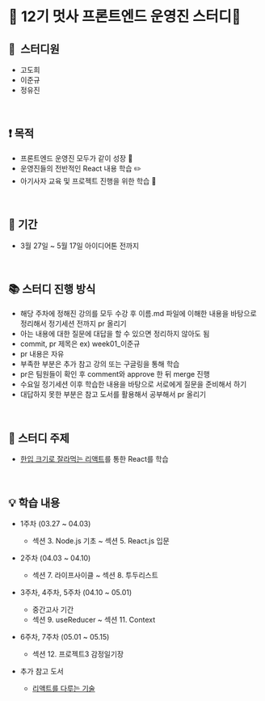 # 🦁 12기 멋사 프론트엔드 운영진 스터디🦁

## 👬  스터디원

- 고도희
- 이준규
- 정유진

<br>

## ❗️ 목적

- 프론트엔드 운영진 모두가 같이 성장 🌱
- 운영진들의 전반적인 React 내용 학습 ✏️
- 아기사자 교육 및 프로젝트 진행을 위한 학습 🦁

<br>

## 📆 기간

- 3월 27일 ~ 5월 17일 아이디어톤 전까지

<br>

## 📚 스터디 진행 방식

- 해당 주차에 정해진 강의를 모두 수강 후 이름.md 파일에 이해한 내용을 바탕으로 정리해서 정기세션 전까지 pr 올리기
- 아는 내용에 대한 질문에 대답을 할 수 있으면 정리하지 않아도 됨
- commit, pr 제목은 ex) week01_이준규
- pr 내용은 자유
- 부족한 부분은 추가 참고 강의 또는 구글링을 통해 학습
- pr은 팀원들이 확인 후 comment와 approve 한 뒤 merge 진행
- 수요일 정기세션 이후 학습한 내용을 바탕으로 서로에게 질문을 준비해서 하기
- 대답하지 못한 부분은 참고 도서를 활용해서 공부해서 pr 올리기

<br>

## 📌 스터디 주제

- [한입 크기로 잘라먹는 리액트](https://www.inflearn.com/course/%ED%95%9C%EC%9E%85-%EB%A6%AC%EC%95%A1%ED%8A%B8)를 통한 React를 학습

<br>

## 💡 학습 내용

- 1주차 (03.27 ~ 04.03)
    - 섹션 3. Node.js 기초 ~ 섹션 5. React.js 입문
- 2주차 (04.03 ~ 04.10)
    - 섹션 7. 라이프사이클 ~ 섹션 8. 투두리스트
- 3주차, 4주차, 5주차 (04.10 ~ 05.01)
    - 중간고사 기간
    - 섹션 9. useReducer ~ 섹션 11. Context
- 6주차, 7주차 (05.01 ~ 05.15)
    - 섹션 12. 프로젝트3  감정일기장

- 추가 참고 도서
    - [리액트를 다루는 기술](https://product.kyobobook.co.kr/detail/S000001792882)
